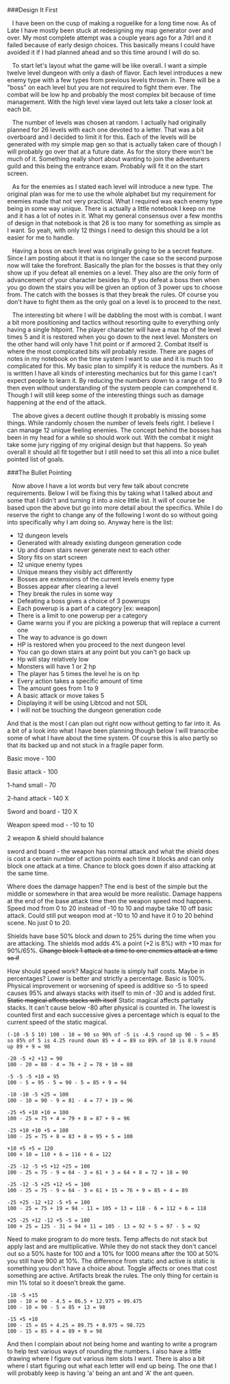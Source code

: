 ###Design It First

&nbsp;&nbsp;&nbsp;I have been on the cusp of making a roguelike for a long time now. 
As of Late I have mostly been stuck at redesigning my map generator over and over. 
My most complete attempt was a couple years ago for a 7drl and it failed because of early design choices. 
This basically means I could have avoided it if I had planned ahead and so this time around I will do so. 

&nbsp;&nbsp;&nbsp;To start let's layout what the game will be like overall. 
I want a simple twelve level dungeon with only a dash of flavor. 
Each level introduces a new enemy type with a few types from previous levels thrown in. 
There will be a "boss" on each level but you are not required to fight them ever. 
The combat will be low hp and probably the most complex bit because of time management. 
With the high level view layed out lets take a closer look at each bit. 

&nbsp;&nbsp;&nbsp;The number of levels was chosen at random. 
I actually had originally planned for 26 levels with each one devoted to a letter. 
That was a bit overboard and I decided to limit it for this. 
Each of the levels will be generated with my simple map gen so that is actually taken care of though I will probably go over that at a future date. 
As for the story there won't be much of it. 
Something really short about wanting to join the adventurers guild and this being the entrance exam.
Probably will fit it on the start screen. 

&nbsp;&nbsp;&nbsp;As for the enemies as I stated each level will introduce a new type. 
The original plan was for me to use the whole alphabet but my requirement for enemies made that not very practical. 
What I required was each enemy type being in some way unique. 
There is actually a little notebook I keep on me and it has a lot of notes in it. 
What my general consensus over a few months of design in that notebook is that 26 is too many for something as simple as I want. 
So yeah, with only 12 things I need to design this should be a lot easier for me to handle. 

&nbsp;&nbsp;&nbsp;Having a boss on each level was originally going to be a secret feature. 
Since I am posting about it that is no longer the case so the second purpose now will take the forefront. 
Basically the plan for the bosses is that they only show up if you defeat all enemies on a level. 
They also are the only form of advancement of your character besides hp. 
If you defeat a boss then when you go down the stairs you will be given an option of 3 power ups to choose from. 
The catch with the bosses is that they break the rules. 
Of course you don't have to fight them as the only goal on a level is to proceed to the next. 

&nbsp;&nbsp;&nbsp;The interesting bit where I will be dabbling the most with is combat. 
I want a bit more positioning and tactics without resorting quite to everything only having a single hitpoint. 
The player character will have a max hp of the level times 5 and it is restored when you go down to the next level. 
Monsters on the other hand will only have 1 hit point or if armored 2. 
Combat itself is where the most complicated bits will probably reside. 
There are pages of notes in my notebook on the time system I want to use and it is much too complicated for this. 
My basic plan to simplify it is reduce the numbers. 
As it is written I have all kinds of interesting mechanics but for this game I can't expect people to learn it. 
By reducing the numbers down to a range of 1 to 9 then even without understanding of the system people can comprehend it. 
Though I will still keep some of the interesting things such as damage happening at the end of the attack. 

&nbsp;&nbsp;&nbsp;The above gives a decent outline though it probably is missing some things. 
While randomly chosen the number of levels feels right. 
I believe I can manage 12 unique feeling enemies. 
The concept behind the bosses has been in my head for a while so should work out. 
With the combat it might take some jury rigging of my original design but that happens. 
So yeah overall it should all fit together but I still need to set this all into a nice bullet pointed list of goals. 

###The Bullet Pointing

&nbsp;&nbsp;&nbsp;Now above I have a lot words but very few talk about concrete requirements. 
Below I will be fixing this by taking what I talked about and some that I didn't and turning it into a nice little list. 
It will of course be based upon the above but go into more detail about the specifics. 
While I do reserve the right to change any of the following I wont do so without going into specifically why I am doing so. 
Anyway here is the list: 

* 12 dungeon levels
 * Generated with already existing dungeon generation code
 * Up and down stairs never generate next to each other
* Story fits on start screen
* 12 unique enemy types
 * Unique means they visibly act differently
 * Bosses are extensions of the current levels enemy type
* Bosses appear after clearing a level
 * They break the rules in some way
 * Defeating a boss gives a choice of 3 powerups
* Each powerup is a part of a category [ex: weapon]
 * There is a limit to one powerup per a category
 * Game warns you if you are picking a powerup that will replace a current one
* The way to advance is go down
 * HP is restored when you proceed to the next dungeon level
 * You can go down stairs at any point but you can't go back up
* Hp will stay relatively low
 * Monsters will have 1 or 2 hp
 * The player has 5 times the level he is on hp
* Every action takes a specific amount of time
 * The amount goes from 1 to 9
 * A basic attack or move takes 5
* Displaying it will be using Libtcod and not SDL
* I will not be touching the dungeon generation code

And that is the most I can plan out right now without getting to far into it. 
As a bit of a look into what I have been planning though below I will transcribe some of what I have about the time system. 
Of course this is also partly so that its backed up and not stuck in a fragile paper form. 

Basic move - 100

Basic attack - 100

1-hand small - 70

2-hand attack - 140 X

Sword and board - 120 X

Weapon speed mod - -10 to 10

2 weapon & shield should balance

sword and board - the weapon has normal attack and what the shield does is cost a certain number of action points each time it blocks and can only block one attack at a time. 
Chance to block goes down if also attacking at the same time. 

Where does the damage happen? 
The end is best of the simple but the middle or somewhere in that area would be more realistic. 
Damage happens at the end of the base attack time then the weapon speed mod happens. 
Speed mod from 0 to 20 instead of -10 to 10 and maybe take 10 off basic attack. 
Could still put weapon mod at -10 to 10 and have it 0 to 20 behind scene. 
No just 0 to 20. 

Shields have base 50% block and down to 25% during the time when you are attacking. 
The shields mod adds 4% a point (+2 is 8%) with +10 max for 90%/65%. 
~~Change block 1 attack at a time to one enemies attack at a time so if~~

How should speed work? 
Magical haste is simply half costs. 
Maybe in percentages? 
Lower is better and strictly a percentage. 
Basic is 100%. 
Physical improvement or worsening of speed is additive so -5 to speed causes 95% and always stacks with itself to min of -30 and is added first. 
~~Static magical affects stacks with itself~~
Static magical affects partially stacks. 
It can't cause below -80 after physical is counted in. 
The lowest is counted first and each successive gives a percentage which is equal to the current speed of the static magical. 

```
(-10 -5 5 10) 100 - 10 = 90 so 90% of -5 is -4.5 round up 90 - 5 = 85 so 85% of 5 is 4.25 round down 85 + 4 = 89 so 89% of 10 is 8.9 round up 89 + 9 = 98

-20 -5 +2 +13 = 90
100 - 20 = 80 - 4 = 76 + 2 = 78 + 10 = 88

-5 -5 -5 +10 = 95
100 - 5 = 95 - 5 = 90 - 5 = 85 + 9 = 94

-10 -10 -5 +25 = 100
100 - 10 = 90 - 9 = 81 - 4 = 77 + 19 = 96

-25 +5 +10 +10 = 100
100 - 25 = 75 + 4 = 79 + 8 = 87 + 9 = 96

-25 +10 +10 +5 = 100
100 - 25 = 75 + 8 = 83 + 8 = 95 + 5 = 100

+10 +5 +5 = 120
100 + 10 = 110 + 6 = 116 + 6 = 122

-25 -12 -5 +5 +12 +25 = 100
100 - 25 = 75 - 9 = 64 - 3 = 61 + 3 = 64 + 8 = 72 + 18 = 90

-25 -12 -5 +25 +12 +5 = 100
100 - 25 = 75 - 9 = 64 - 3 = 61 + 15 = 76 + 9 = 85 + 4 = 89

-25 +25 -12 +12 -5 +5 = 100
100 - 25 = 75 + 19 = 94 - 11 = 105 + 13 = 118 - 6 = 112 + 6 = 118

+25 -25 +12 -12 +5 -5 = 100
100 + 25 = 125 - 31 = 94 + 11 = 105 - 13 = 92 + 5 = 97 - 5 = 92
```

Need to make program to do more tests. 
Temp affects do not stack but apply last and are multiplicative. 
While they do not stack they don't cancel out so a 50% haste for 100 and a 10% for 1000 means after the 100 at 50% you still have 900 at 10%. 
The difference from static and active is static is something you don't have a choice about. 
Toggle affects or ones that cost something are active. 
Artifacts break the rules. 
The only thing for certain is min 1% total so it doesn't break the game. 

```
-10 -5 +15
100 - 10 = 90 - 4.5 = 86.5 + 12.975 = 99.475
100 - 10 = 90 - 5 = 85 + 13 = 98

-15 +5 +10
100 - 15 = 85 + 4.25 = 89.75 + 8.975 = 98.725
100 - 15 = 85 + 4 = 89 + 9 = 98
```

And then I complain about not being home and wanting to write a program to help test various ways of rounding the numbers. 
I also have a little drawing where I figure out various item slots I want. 
There is also a bit where I start figuring out what each letter will end up being. 
The one that I will probably keep is having 'a' being an ant and 'A' the ant queen.